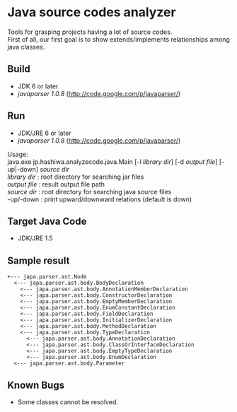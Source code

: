 # Java source codes analyzer

Tools for grasping projects having a lot of source codes.  
First of all, our first goal is to show extends/implements relationships among java classes.

## Build
* JDK 6 or later
* *javaparser 1.0.8* (http://code.google.com/p/javaparser/)

## Run
* JDK/JRE 6 or later
* *javaparser 1.0.8* (http://code.google.com/p/javaparser/)

Usage:  
    java.exe jp.hashiwa.analyzecode.java.Main [-l *library dir*] [-d *output file*] [-up|-down] *source dir*  
      *library dir* : root directory for searching jar files  
      *output file* : result output file path  
      *source dir*  : root directory for searching java source files  
      -up/-down     : print upward/downward relations (default is down)

## Target Java Code
* JDK/JRE 1.5

## Sample result

    +--- japa.parser.ast.Node
      <--- japa.parser.ast.body.BodyDeclaration
        <--- japa.parser.ast.body.AnnotationMemberDeclaration
        <--- japa.parser.ast.body.ConstructorDeclaration
        <--- japa.parser.ast.body.EmptyMemberDeclaration
        <--- japa.parser.ast.body.EnumConstantDeclaration
        <--- japa.parser.ast.body.FieldDeclaration
        <--- japa.parser.ast.body.InitializerDeclaration
        <--- japa.parser.ast.body.MethodDeclaration
        <--- japa.parser.ast.body.TypeDeclaration
          <--- japa.parser.ast.body.AnnotationDeclaration
          <--- japa.parser.ast.body.ClassOrInterfaceDeclaration
          <--- japa.parser.ast.body.EmptyTypeDeclaration
          <--- japa.parser.ast.body.EnumDeclaration
      <--- japa.parser.ast.body.Parameter

## Known Bugs
* Some classes cannot be resolved.

